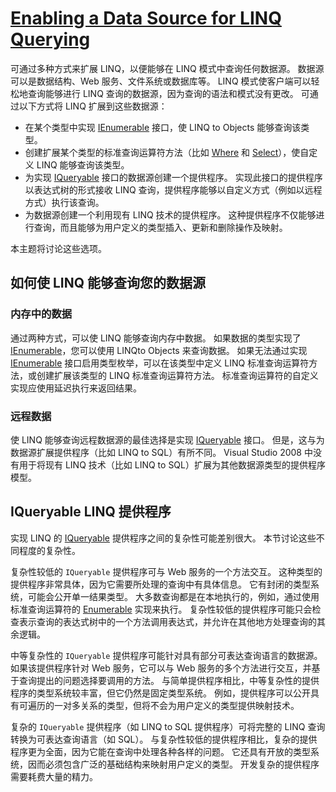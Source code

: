 # [Enabling a Data Source for LINQ Querying](https://docs.microsoft.com/en-us/dotnet/csharp/programming-guide/concepts/linq/enabling-a-data-source-for-linq-querying1)

可通过多种方式来扩展 LINQ，以便能够在 LINQ 模式中查询任何数据源。 数据源可以是数据结构、Web 服务、文件系统或数据库等。 LINQ 模式使客户端可以轻松地查询能够进行 LINQ 查询的数据源，因为查询的语法和模式没有更改。 可通过以下方式将 LINQ 扩展到这些数据源：

- 在某个类型中实现 [IEnumerable](https://docs.microsoft.com/zh-cn/dotnet/api/system.collections.generic.ienumerable-1) 接口，使 LINQ to Objects 能够查询该类型。
- 创建扩展某个类型的标准查询运算符方法（比如 [Where](https://docs.microsoft.com/zh-cn/dotnet/api/system.linq.enumerable.where) 和 [Select](https://docs.microsoft.com/zh-cn/dotnet/api/system.linq.enumerable.select)），使自定义 LINQ 能够查询该类型。
- 为实现 [IQueryable](https://docs.microsoft.com/zh-cn/dotnet/api/system.linq.iqueryable-1) 接口的数据源创建一个提供程序。 实现此接口的提供程序以表达式树的形式接收 LINQ 查询，提供程序能够以自定义方式（例如以远程方式）执行该查询。
- 为数据源创建一个利用现有 LINQ 技术的提供程序。 这种提供程序不仅能够进行查询，而且能够为用户定义的类型插入、更新和删除操作及映射。

本主题将讨论这些选项。

## 如何使 LINQ 能够查询您的数据源

### 内存中的数据

通过两种方式，可以使 LINQ 能够查询内存中数据。 如果数据的类型实现了 [IEnumerable](https://docs.microsoft.com/zh-cn/dotnet/api/system.collections.generic.ienumerable-1)，您可以使用 LINQto Objects 来查询数据。 如果无法通过实现 [IEnumerable](https://docs.microsoft.com/zh-cn/dotnet/api/system.collections.generic.ienumerable-1) 接口启用类型枚举，可以在该类型中定义 LINQ 标准查询运算符方法，或创建扩展该类型的 LINQ 标准查询运算符方法。 标准查询运算符的自定义实现应使用延迟执行来返回结果。

### 远程数据

使 LINQ 能够查询远程数据源的最佳选择是实现 [IQueryable](https://docs.microsoft.com/zh-cn/dotnet/api/system.linq.iqueryable-1) 接口。 但是，这与为数据源扩展提供程序（比如 LINQ to SQL）有所不同。 Visual Studio 2008 中没有用于将现有 LINQ 技术（比如 LINQ to SQL）扩展为其他数据源类型的提供程序模型。

## IQueryable LINQ 提供程序

实现 LINQ 的 [IQueryable](https://docs.microsoft.com/zh-cn/dotnet/api/system.linq.iqueryable-1) 提供程序之间的复杂性可能差别很大。 本节讨论这些不同程度的复杂性。

复杂性较低的 `IQueryable` 提供程序可与 Web 服务的一个方法交互。 这种类型的提供程序非常具体，因为它需要所处理的查询中有具体信息。 它有封闭的类型系统，可能会公开单一结果类型。 大多数查询都是在本地执行的，例如，通过使用标准查询运算符的 [Enumerable](https://docs.microsoft.com/zh-cn/dotnet/api/system.linq.enumerable) 实现来执行。 复杂性较低的提供程序可能只会检查表示查询的表达式树中的一个方法调用表达式，并允许在其他地方处理查询的其余逻辑。

中等复杂性的 `IQueryable` 提供程序可能针对具有部分可表达查询语言的数据源。 如果该提供程序针对 Web 服务，它可以与 Web 服务的多个方法进行交互，并基于查询提出的问题选择要调用的方法。 与简单提供程序相比，中等复杂性的提供程序的类型系统较丰富，但它仍然是固定类型系统。 例如，提供程序可以公开具有可遍历的一对多关系的类型，但将不会为用户定义的类型提供映射技术。

复杂的 `IQueryable` 提供程序（如 LINQ to SQL 提供程序）可将完整的 LINQ 查询转换为可表达查询语言（如 SQL）。 与复杂性较低的提供程序相比，复杂的提供程序更为全面，因为它能在查询中处理各种各样的问题。 它还具有开放的类型系统，因而必须包含广泛的基础结构来映射用户定义的类型。 开发复杂的提供程序需要耗费大量的精力。